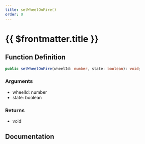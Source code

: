 ```yaml
---
title: setWheelOnFire()
order: 0
---
```


# {{ $frontmatter.title }}

## Function Definition

```ts
public setWheelOnFire(wheelId: number, state: boolean): void;
```

### Arguments

* wheelId: number
* state: boolean

### Returns

* void

## Documentation

<!--@include: ./parts/setWheelOnFire.md-->
